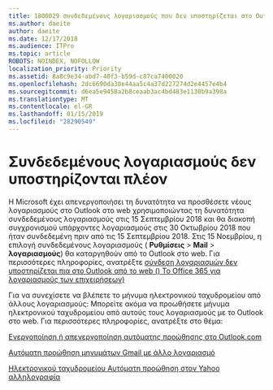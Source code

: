 ```yaml
---
title: 1800029 συνδεδεμένους λογαριασμούς που δεν υποστηρίζεται στο Outlook στο web
ms.author: daeite
author: daeite
ms.date: 12/17/2018
ms.audience: ITPro
ms.topic: article
ROBOTS: NOINDEX, NOFOLLOW
localization_priority: Priority
ms.assetid: 8a8c9e34-abd7-40f3-b59d-c87ca7400020
ms.openlocfilehash: 2dc6690da30e44aa5c4a37d227274d2e4457e4b4
ms.sourcegitcommit: d6ea5e9458a2b8ceaab3ac4bd483e1130b9a398a
ms.translationtype: MT
ms.contentlocale: el-GR
ms.lasthandoff: 01/15/2019
ms.locfileid: "28290549"
---
```

# <a name="connected-accounts-are-no-longer-supported"></a>Συνδεδεμένους λογαριασμούς δεν υποστηρίζονται πλέον

Η Microsoft έχει απενεργοποιήσει τη δυνατότητα να προσθέσετε νέους λογαριασμούς στο Outlook στο web χρησιμοποιώντας τη δυνατότητα συνδεδεμένους λογαριασμούς στις 15 Σεπτεμβρίου 2018 και θα διακοπή συγχρονισμού υπάρχοντες λογαριασμούς στις 30 Οκτωβρίου 2018 που ήταν συνδεδεμένη πριν από τις 15 Σεπτεμβρίου 2018. Στις 15 Νοεμβρίου, η επιλογή συνδεδεμένους λογαριασμούς ( **Ρυθμίσεις** \> **Mail** \> **λογαριασμούς**) θα καταργηθούν από το Outlook στο web. Για περισσότερες πληροφορίες, ανατρέξτε [σύνδεση λογαριασμών δεν υποστηρίζεται πια στο Outlook από το web () Το Office 365 για λογαριασμούς των επιχειρήσεων)](https://support.office.com/en-us/article/Connected-accounts-is-no-longer-supported-in-Outlook-on-the-web-Office-365-for-business-accounts-5cc526bf-e928-4a99-8b9f-5e089df7d887)
  
Για να συνεχίσετε να βλέπετε το μήνυμα ηλεκτρονικού ταχυδρομείου από άλλους λογαριασμούς: Μπορείτε ακόμα να προωθήσετε μήνυμα ηλεκτρονικού ταχυδρομείου από αυτούς τους λογαριασμούς με το Outlook στο web. Για περισσότερες πληροφορίες, ανατρέξτε στο θέμα:
  
[Ενεργοποίηση ή απενεργοποίηση αυτόματης προώθησης στο Outlook.com](https://go.microsoft.com/fwlink/?linkid=2038346)
  
[Αυτόματη προώθηση μηνυμάτων Gmail με άλλο λογαριασμό](https://support.google.com/mail/answer/10957?hl=en)
  
[Ηλεκτρονικού ταχυδρομείου Αυτόματη προώθηση στον Yahoo αλληλογραφία](https://help.yahoo.com/kb/SLN22028.mdl?guccounter=1)
  


